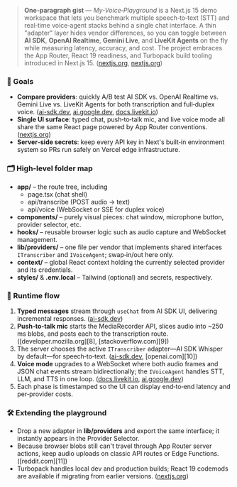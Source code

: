 > **One‑paragraph gist** — *My‑Voice‑Playground* is a Next.js 15 demo workspace that lets you benchmark multiple speech‑to‑text (STT) and real‑time voice‑agent stacks behind a single chat interface.  A thin "adapter" layer hides vendor differences, so you can toggle between **AI SDK**, **OpenAI Realtime**, **Gemini Live**, and **LiveKit Agents** on the fly while measuring latency, accuracy, and cost.  The project embraces the App Router, React 19 readiness, and Turbopack build tooling introduced in Next.js 15. ([nextjs.org][1], [nextjs.org][2])

### 🎯 Goals

* **Compare providers**: quickly A/B test AI SDK vs. OpenAI Realtime vs. Gemini Live vs. LiveKit Agents for both transcription and full‑duplex voice. ([ai-sdk.dev][3], [ai.google.dev][4], [docs.livekit.io][5])
* **Single UI surface**: typed chat, push‑to‑talk mic, and live voice mode all share the same React page powered by App Router conventions. ([nextjs.org][6])
* **Server‑side secrets**: keep every API key in Next's built‑in environment system so PRs run safely on Vercel edge infrastructure.

### 🗂 High‑level folder map

* **app/** – the route tree, including
  - page.tsx (chat shell)
  - api/transcribe (POST audio → text)
  - api/voice (WebSocket or SSE for duplex voice)
* **components/** – purely visual pieces: chat window, microphone button, provider selector, etc.
* **hooks/** – reusable browser logic such as audio capture and WebSocket management.
* **lib/providers/** – one file per vendor that implements shared interfaces `ITranscriber` and `IVoiceAgent`; swap‑in/out here only.
* **context/** – global React context holding the currently selected provider and its credentials.
* **styles/** & **.env.local** – Tailwind (optional) and secrets, respectively.

### 🔄 Runtime flow

1. **Typed messages** stream through `useChat` from AI SDK UI, delivering incremental responses. ([ai-sdk.dev][7])
2. **Push‑to‑talk mic** starts the MediaRecorder API, slices audio into \~250 ms blobs, and posts each to the transcription route. ([developer.mozilla.org][8], [stackoverflow.com][9])
3. The server chooses the active `ITranscriber` adapter—AI SDK Whisper by default—for speech‑to‑text. ([ai-sdk.dev][3], [openai.com][10])
4. **Voice mode** upgrades to a WebSocket where both audio frames and JSON chat events stream bidirectionally; the `IVoiceAgent` handles STT, LLM, and TTS in one loop. ([docs.livekit.io][5], [ai.google.dev][4])
5. Each phase is timestamped so the UI can display end‑to‑end latency and per‑provider costs.

### 🛠 Extending the playground

* Drop a new adapter in **lib/providers** and export the same interface; it instantly appears in the Provider Selector.
* Because browser blobs still can't travel through App Router server actions, keep audio uploads on classic API routes or Edge Functions. ([reddit.com][11])
* Turbopack handles local dev and production builds; React 19 codemods are available if migrating from earlier versions. ([nextjs.org][1])

[1]: https://nextjs.org/blog/next-15?utm_source=chatgpt.com "Next.js 15"
[2]: https://nextjs.org/blog/next-15-3?utm_source=chatgpt.com "Next.js 15.3"
[3]: https://ai-sdk.dev/docs/reference/ai-sdk-core/transcribe?utm_source=chatgpt.com "AI SDK Core: transcribe"
[4]: https://ai.google.dev/gemini-api/docs/live?utm_source=chatgpt.com "Get started with Live API | Gemini API | Google AI for Developers"
[5]: https://docs.livekit.io/agents/build/audio/?utm_source=chatgpt.com "Agent speech and audio - LiveKit Docs"
[6]: https://nextjs.org/docs/app?utm_source=chatgpt.com "Next.js Docs: App Router"
[7]: https://ai-sdk.dev/docs/reference/ai-sdk-ui/use-chat?utm_source=chatgpt.com "useChat - AI SDK UI"
